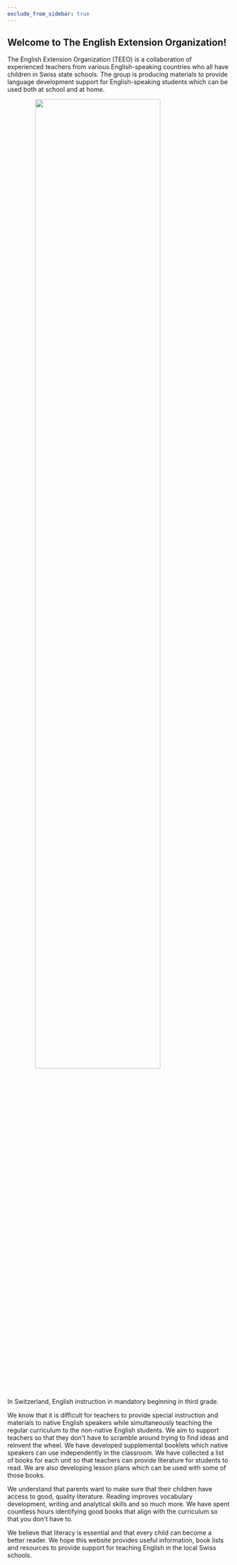 ```yaml
---
exclude_from_sidebar: true
---
```


## Welcome to The English Extension Organization! 


The English Extension Organization (TEEO) is a collaboration of experienced teachers from various English-speaking countries who all have children in Swiss state schools. The group is producing materials to provide language development support for English-speaking students which can be used both at school and at home.  

<img src="https://i.imgur.com/msRysTK.png" width="75%" style="display:block;margin-left:auto;margin-right:auto;"/>

In Switzerland, English instruction in mandatory beginning in third grade.  

We know that it is difficult for teachers to provide special instruction and materials to native English speakers while simultaneously teaching the regular curriculum to the non-native English students.  We aim to support  teachers so that they don't have to scramble around trying to find ideas and reinvent the wheel.  We have developed supplemental booklets which native speakers can use independently in the classroom.  We have collected a list of books for each unit so that teachers can provide literature for students to read.  We are also developing lesson plans which can be used with some of those books. 

We understand that parents want to make sure that their children have access to good, quality literature.  Reading improves vocabulary development, writing and analytical skills and so much more.  We have spent countless hours identifying good books that align with the curriculum so that you don't have to.  

We believe that literacy is essential and that every child can become a better reader.  We hope this website provides useful information, book lists and resources to provide support for teaching English in the local Swiss schools.  

<!--stackedit_data:
eyJoaXN0b3J5IjpbLTgxNDcxNDc1OCwtMjAzNDMwMTU2OSwtMT
A4NTA2MzY5OCwtMTYyNDc0NjI3MCwtMTA1MzM5NzQwMSwtMTYy
NDc0NjI3MCw3MzA1Mjg4MjgsLTk1Mzg1NDI3NSwtOTUzODU0Mj
c1LC0yOTM4MDU2MDAsMTQ3NTQ2OTUwOCwtMTc2NzY0NzgyOCwt
MTE3MDcwMzU2Nl19
-->
